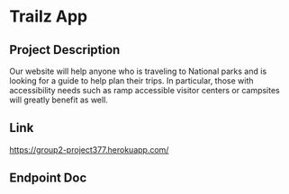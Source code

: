 # Trailz App

## Project Description
Our website will help anyone who is traveling to National parks and is looking for a guide to help plan their trips. In particular, those with accessibility needs such as ramp accessible visitor centers or campsites will greatly benefit as well.

## Link
https://group2-project377.herokuapp.com/

## Endpoint Doc
